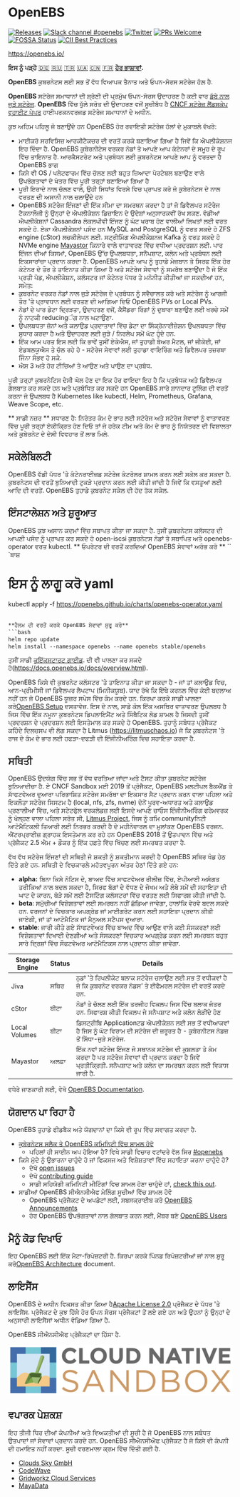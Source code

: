 # OpenEBS

[![Releases](https://img.shields.io/github/release/openebs/openebs/all.svg?style=flat-square)](https://github.com/openebs/openebs/releases)
[![Slack channel #openebs](https://img.shields.io/badge/slack-openebs-brightgreen.svg?logo=slack)](https://kubernetes.slack.com/messages/openebs)
[![Twitter](https://img.shields.io/twitter/follow/openebs.svg?style=social&label=Follow)](https://twitter.com/intent/follow?screen_name=openebs)
[![PRs Welcome](https://img.shields.io/badge/PRs-welcome-brightgreen.svg?style=flat-square)](https://github.com/openebs/openebs/blob/master/CONTRIBUTING.md)
[![FOSSA Status](https://app.fossa.com/api/projects/git%2Bgithub.com%2Fopenebs%2Fopenebs.svg?type=shield)](https://app.fossa.com/projects/git%2Bgithub.com%2Fopenebs%2Fopenebs?ref=badge_shield)
[![CII Best Practices](https://bestpractices.coreinfrastructure.org/projects/1754/badge)](https://bestpractices.coreinfrastructure.org/projects/1754)

https://openebs.io/

**ਇਸ ਨੂੰ ਪੜ੍ਹੋ**
[🇩🇪](translations/README.de.md)	
[🇷🇺](translations/README.ru.md)	
[🇹🇷](translations/README.tr.md)
[🇺🇦](translations/README.ua.md)	
[🇨🇳](translations/README.zh.md)	
[🇫🇷](translations/README.fr.md)
**[ਹੋਰ ਭਾਸ਼ਾਵਾਂ](translations/#readme).**

**OpenEBS** ਕੁਬਰਨੇਟਸ ਲਈ ਸਭ ਤੋਂ ਵੱਧ ਵਿਆਪਕ ਤੈਨਾਤ ਅਤੇ ਓਪਨ-ਸੋਰਸ ਸਟੋਰੇਜ ਹੱਲ਼ ਹੈ.

**OpenEBS** ਸਟੋਰੇਜ ਸਮਾਧਾਨਾਂ ਦੀ ਸ਼੍ਰੇਣੀ ਦੀ ਪ੍ਰਮੁੱਖ ਓਪਨ-ਸੋਰਸ ਉਦਾਹਰਣ ਹੈ ਕਈ ਵਾਰ [ਡੱਬੇ ਨਾਲ ਜੁੜੇ ਸਟੋਰੇਜ](https://www.cncf.io/blog/2018/04/19/container-attached-storage-a-primer/). **OpenEBS** ਵਿੱਚ ਖੁੱਲੇ ਸਰੋਤ ਦੀ ਉਦਾਹਰਣ ਵਜੋਂ ਸੂਚੀਬੱਧ ਹੈ [CNCF ਸਟੋਰੇਜ਼ ਲੈਂਡਸਕੇਪ ਵ੍ਹਾਈਟ ਪੇਪਰ](https://github.com/cncf/sig-storage/blob/master/CNCF%20Storage%20Landscape%20-%20White%20Paper.pdf) ਹਾਈਪਰਕਨਵਰਜਡ ਸਟੋਰੇਜ ਸਮਾਧਾਨਾਂ ਦੇ ਅਧੀਨ.

ਕੁਝ ਅਹਿਮ ਪਹਿਲੂ ਜੋ ਬਣਾਉਂਦੇ ਹਨ OpenEBS ਹੋਰ ਰਵਾਇਤੀ ਸਟੋਰੇਜ ਹੱਲਾਂ ਦੇ ਮੁਕਾਬਲੇ ਵੱਖਰੇ:
- ਮਾਈਕਰੋ ਸਰਵਿਸਿਜ਼ ਆਰਕੀਟੈਕਚਰ ਦੀ ਵਰਤੋਂ ਕਰਕੇ ਬਣਾਇਆ ਗਿਆ ਹੈ ਜਿਵੇਂ ਕਿ ਐਪਲੀਕੇਸ਼ਨਜ ਇਹ ਦਿੰਦਾ ਹੈ. OpenEBS ਕੁਬੇਰਨੀਟੇਸ ਵਰਕਰ ਨੋਡਾਂ ਤੇ ਆਪਣੇ ਆਪ ਕੰਟੇਨਰਾਂ ਦੇ ਸਮੂਹ ਦੇ ਰੂਪ ਵਿੱਚ ਤਾਇਨਾਤ ਹੈ. ਆਰਕੈਸਟਰੇਟ ਅਤੇ ਪ੍ਰਬੰਧਨ ਲਈ ਕੁਬਰਨੇਟਸ ਆਪਣੇ ਆਪ ਨੂੰ ਵਰਤਦਾ ਹੈ OpenEBS ਭਾਗ
- ਕਿਸੇ ਵੀ OS / ਪਲੇਟਫਾਰਮ ਵਿੱਚ ਚੱਲਣ ਲਈ ਬਹੁਤ ਜ਼ਿਆਦਾ ਪੋਰਟੇਬਲ ਬਣਾਉਣ ਵਾਲੇ ਉਪਭੋਗਤਾਵਾਂ ਦੇ ਖੇਤਰ ਵਿੱਚ ਪੂਰੀ ਤਰ੍ਹਾਂ ਬਣਾਇਆ ਗਿਆ ਹੈ
- ਪੂਰੀ ਇਰਾਦੇ ਨਾਲ ਚੱਲਣ ਵਾਲੇ, ਉਹੀ ਸਿਧਾਂਤ ਵਿਰਸੇ ਵਿਚ ਪ੍ਰਾਪਤ ਕਰੋ ਜੋ ਕੁਬੇਰਨੇਟਸ ਦੇ ਨਾਲ ਵਰਤਣ ਦੀ ਅਸਾਨੀ ਨਾਲ ਚਲਾਉਂਦੇ ਹਨ
- OpenEBS ਸਟੋਰੇਜ ਇੰਜਣਾਂ ਦੀ ਇੱਕ ਸੀਮਾ ਦਾ ਸਮਰਥਨ ਕਰਦਾ ਹੈ ਤਾਂ ਜੋ ਡਿਵੈਲਪਰ ਸਟੋਰੇਜ ਟੈਕਨਾਲੌਜੀ ਨੂੰ ਉਨ੍ਹਾਂ ਦੇ ਐਪਲੀਕੇਸ਼ਨ ਡਿਜ਼ਾਇਨ ਦੇ ਉਦੇਸ਼ਾਂ ਅਨੁਸਾਰਕਵੀਂ ਰੱਖ ਸਕਣ. ਵੰਡੀਆਂ ਐਪਲੀਕੇਸ਼ਨਾਂ Cassandra ਲੋਕਲਪੀਵੀ ਇੰਜਣ ਨੂੰ ਘੱਟ ਖਰਾਬ ਹੋਣ ਵਾਲੀਆਂ ਲਿਖਤਾਂ ਲਈ ਵਰਤ ਸਕਦੇ ਹੋ. ਏਕਾ ਐਪਲੀਕੇਸ਼ਨਾਂ ਪਸੰਦ ਹਨ MySQL and PostgreSQL ਨੂੰ ਵਰਤ ਸਕਦੇ ਹੋ ZFS engine (cStor) ਲਚਕੀਲੇਪਨ ਲਈ. ਸਟ੍ਰੀਮਿੰਗ ਐਪਲੀਕੇਸ਼ਨਜ Kafka ਨੂੰ ਵਰਤ ਸਕਦੇ ਹੋ NVMe engine [Mayastor](https://github.com/openebs/Mayastor) ਕਿਨਾਰੇ ਵਾਲੇ ਵਾਤਾਵਰਣ ਵਿੱਚ ਵਧੀਆ ਪ੍ਰਦਰਸ਼ਨ ਲਈ. ਪਾਰ ਇੰਜਨ ਦੀਆਂ ਕਿਸਮਾਂ, OpenEBS ਉੱਚ ਉਪਲਬਧਤਾ, ਸਨੈਪਸ਼ਾਟ, ਕਲੋਨ ਅਤੇ ਪ੍ਰਬੰਧਨ ਲਈ ਇਕਸਾਰਾਂਚਾ ਪ੍ਰਦਾਨ ਕਰਦਾ ਹੈ.
OpenEBS ਆਪਣੇ ਆਪ ਨੂੰ ਤੁਹਾਡੇ ਮੇਜ਼ਬਾਨ ਤੇ ਸਿਰਫ ਇੱਕ ਹੋਰ ਕੰਟੇਨਰ ਦੇ ਤੌਰ ਤੇ ਤਾਇਨਾਤ ਕੀਤਾ ਗਿਆ ਹੈ ਅਤੇ ਸਟੋਰੇਜ ਸੇਵਾਵਾਂ ਨੂੰ ਸਮਰੱਥ ਬਣਾਉਂਦਾ ਹੈ ਜੋ ਇੱਕ ਪ੍ਰਤੀ ਪੋਡ, ਐਪਲੀਕੇਸ਼ਨ, ਕਲੱਸਟਰ ਜਾਂ ਕੰਟੇਨਰ ਪੱਧਰ ਤੇ ਮਨੋਨੀਤ ਕੀਤੀਆਂ ਜਾ ਸਕਦੀਆਂ ਹਨ, ਸਮੇਤ:
- ਕੁਬਰਨੇਟ ਵਰਕਰ ਨੋਡਾਂ ਨਾਲ ਜੁੜੇ ਸਟੋਰੇਜ ਦੇ ਪ੍ਰਬੰਧਨ ਨੂੰ ਸਵੈਚਾਲਤ ਕਰੋ ਅਤੇ ਸਟੋਰੇਜ ਨੂੰ ਆਰਜੀ ਤੌਰ 'ਤੇ ਪ੍ਰਾਵਧਾਨ ਲਈ ਵਰਤਣ ਦੀ ਆਗਿਆ ਦਿਓ OpenEBS PVs or Local PVs.
- ਨੋਡਾਂ ਦੇ ਪਾਰ ਡੇਟਾ ਦ੍ਰਿੜਤਾ, ਉਦਾਹਰਣ ਵਜੋਂ, ਕੈਸੈਂਡਰਾ ਰਿੰਗਾਂ ਨੂੰ ਦੁਬਾਰਾ ਬਣਾਉਣ ਲਈ ਖਰਚੇ ਸਮੇਂ ਨੂੰ ਨਾਟਕੀ reducingੰਗ ਨਾਲ ਘਟਾਉਣਾ.
- ਉਪਲਬਧਤਾ ਜ਼ੋਨਾਂ ਅਤੇ ਕਲਾਉਡ ਪ੍ਰਦਾਤਾਵਾਂ ਵਿੱਚ ਡੇਟਾ ਦਾ ਸਿੰਕ੍ਰੋਨਾਈਜ਼ੇਸ਼ਨ ਉਪਲਬਧਤਾ ਵਿੱਚ ਸੁਧਾਰ ਕਰਦਾ ਹੈ ਅਤੇ ਉਦਾਹਰਣ ਲਈ ਜੁੜੇ / ਨਿਰਲੇਪ ਸਮੇਂ ਘੱਟ ਹੁੰਦੇ ਹਨ.
- ਇੱਕ ਆਮ ਪਰਤ ਇਸ ਲਈ ਕਿ ਭਾਵੇਂ ਤੁਸੀਂ ਏਕੇਐਸ, ਜਾਂ ਤੁਹਾਡੀ ਬੇਅਰ ਮੈਟਲ, ਜਾਂ ਜੀਕੇਈ, ਜਾਂ ਏਡਬਲਯੂਐਸ ਤੇ ਚੱਲ ਰਹੇ ਹੋ - ਸਟੋਰੇਜ ਸੇਵਾਵਾਂ ਲਈ ਤੁਹਾਡਾ ਵਾਇਰਿੰਗ ਅਤੇ ਡਿਵੈਲਪਰ ਤਜ਼ਰਬਾ ਜਿੰਨਾ ਸੰਭਵ ਹੋ ਸਕੇ.
- ਐਸ 3 ਅਤੇ ਹੋਰ ਟੀਚਿਆਂ ਤੇ ਆਉਣ ਅਤੇ ਪਾਉਣ ਦਾ ਪ੍ਰਬੰਧ.

ਪੂਰੀ ਤਰ੍ਹਾਂ ਕੁਬਰਨੇਟਿਸ ਦੇਸੀ ਘੋਲ ਹੋਣ ਦਾ ਇਕ ਹੋਰ ਫਾਇਦਾ ਇਹ ਹੈ ਕਿ ਪ੍ਰਬੰਧਕ ਅਤੇ ਡਿਵੈਲਪਰ ਗੱਲਬਾਤ ਕਰ ਸਕਦੇ ਹਨ ਅਤੇ ਪ੍ਰਬੰਧਿਤ ਕਰ ਸਕਦੇ ਹਨ OpenEBS ਸਾਰੇ ਸ਼ਾਨਦਾਰ ਟੂਲਿੰਗ ਦੀ ਵਰਤੋਂ ਕਰਨਾ ਜੋ ਉਪਲਬਧ ਹੈ Kubernetes like kubectl, Helm, Prometheus, Grafana, Weave Scope, etc.

** ਸਾਡੀ ਨਜ਼ਰ ** ਸਧਾਰਣ ਹੈ: ਨਿਰੰਤਰ ਕੰਮ ਦੇ ਭਾਰ ਲਈ ਸਟੋਰੇਜ ਅਤੇ ਸਟੋਰੇਜ ਸੇਵਾਵਾਂ ਨੂੰ ਵਾਤਾਵਰਣ ਵਿੱਚ ਪੂਰੀ ਤਰ੍ਹਾਂ ਏਕੀਕ੍ਰਿਤ ਹੋਣ ਦਿਓ ਤਾਂ ਜੋ ਹਰੇਕ ਟੀਮ ਅਤੇ ਕੰਮ ਦੇ ਭਾਰ ਨੂੰ ਨਿਯੰਤਰਣ ਦੀ ਵਿਸ਼ਾਲਤਾ ਅਤੇ ਕੁਬੇਰਨੇਟ ਦੇ ਦੇਸੀ ਵਿਵਹਾਰ ਤੋਂ ਲਾਭ ਮਿਲੇ.

## ਸਕੇਲੇਬਿਲਟੀ
OpenEBS ਵੱਡੀ ਪੱਧਰ 'ਤੇ ਕੰਟੇਨਰਾਈਜ਼ਡ ਸਟੋਰੇਜ ਕੰਟਰੋਲਰ ਸ਼ਾਮਲ ਕਰਨ ਲਈ ਸਕੇਲ ਕਰ ਸਕਦਾ ਹੈ. ਕੁਬਰਨੇਟਸ ਦੀ ਵਰਤੋਂ ਬੁਨਿਆਦੀ ਟੁਕੜੇ ਪ੍ਰਦਾਨ ਕਰਨ ਲਈ ਕੀਤੀ ਜਾਂਦੀ ਹੈ ਜਿਵੇਂ ਕਿ ਵਸਤੂਆਂ ਲਈ ਆਦਿ ਦੀ ਵਰਤੋਂ. OpenEBS ਤੁਹਾਡੇ ਕੁਬਰਨੇਟ ਸਕੇਲ ਦੀ ਹੱਦ ਤੱਕ ਸਕੇਲ.

## ਇੰਸਟਾਲੇਸ਼ਨ ਅਤੇ ਸ਼ੁਰੂਆਤ
OpenEBS ਕੁਝ ਅਸਾਨ ਕਦਮਾਂ ਵਿੱਚ ਸਥਾਪਤ ਕੀਤਾ ਜਾ ਸਕਦਾ ਹੈ. ਤੁਸੀਂ ਕੁਬਰਨੇਟਸ ਕਲੱਸਟਰ ਦੀ ਆਪਣੀ ਪਸੰਦ ਨੂੰ ਪ੍ਰਾਪਤ ਕਰ ਸਕਦੇ ਹੋ open-iscsi ਕੁਬਰਨੇਟਸ ਨੋਡਾਂ ਤੇ ਸਥਾਪਿਤ ਅਤੇ openebs-operator ਵਰਤ kubectl.
** ਓਪਰੇਟਰ ਦੀ ਵਰਤੋਂ ਕਰਦਿਆਂ OpenEBS ਸੇਵਾਵਾਂ ਅਰੰਭ ਕਰੋ **
`` `ਬਾਸ਼
# ਇਸ ਨੂੰ ਲਾਗੂ ਕਰੋ yaml
kubectl apply -f https://openebs.github.io/charts/openebs-operator.yaml
```

**ਹੈਲਮ ਦੀ ਵਰਤੋਂ ਕਰਕੇ OpenEBS ਸੇਵਾਵਾਂ ਸ਼ੁਰੂ ਕਰੋ**
```bash
helm repo update
helm install --namespace openebs --name openebs stable/openebs
```

ਤੁਸੀਂ ਸਾਡੀ [ਕੁਇੱਕਸਟਾਰਟ ਗਾਈਡ](https://docs.openebs.io/docs/overview.html). ਦੀ ਵੀ ਪਾਲਣਾ ਕਰ ਸਕਦੇ ਹੋ(https://docs.openebs.io/docs/overview.html).

OpenEBS ਕਿਸੇ ਵੀ ਕੁਬਰਨੇਟ ਕਲੱਸਟਰ 'ਤੇ ਤਾਇਨਾਤ ਕੀਤਾ ਜਾ ਸਕਦਾ ਹੈ - ਜਾਂ ਤਾਂ ਕਲਾਉਡ ਵਿਚ, ਆਨ-ਪ੍ਰੀਮੀਸੀ ਜਾਂ ਡਿਵੈਲਪਰ ਲੈਪਟਾਪ (ਮਿਨੀਕਯੂਬ). ਯਾਦ ਰੱਖੋ ਕਿ ਇੱਥੇ ਕਰਨਲ ਵਿੱਚ ਕੋਈ ਬਦਲਾਅ ਨਹੀਂ ਹਨ ਜੋ OpenEBS ਯੂਜ਼ਰ ਸਪੇਸ ਵਿੱਚ ਕੰਮ ਕਰਦੇ ਹਨ. ਕਿਰਪਾ ਕਰਕੇ ਸਾਡੀ ਪਾਲਣਾ ਕਰੋ[OpenEBS Setup](https://docs.openebs.io/docs/overview.html) ਦਸਤਾਵੇਜ਼. ਇਸ ਦੇ ਨਾਲ, ਸਾਡੇ ਕੋਲ ਇੱਕ ਅਸਥਿਰ ਵਾਤਾਵਰਣ ਉਪਲਬਧ ਹੈ ਜਿਸ ਵਿੱਚ ਇੱਕ ਨਮੂਨਾ ਕੁਬਰਨੇਟਸ ਡਿਪਲਾਇਮੈਂਟ ਅਤੇ ਸਿੰਥੈਟਿਕ ਲੋਡ ਸ਼ਾਮਲ ਹੈ ਜਿਸਦੀ ਤੁਸੀਂ ਪ੍ਰਦਰਸ਼ਨ ਦੇ ਪ੍ਰਦਰਸ਼ਨ ਲਈ ਇਸਤੇਮਾਲ ਕਰ ਸਕਦੇ ਹੋ OpenEBS. ਤੁਹਾਨੂੰ ਸਬੰਧਤ ਪ੍ਰੋਜੈਕਟ ਕਹਿੰਦੇ ਦਿਲਚਸਪ ਵੀ ਲੱਗ ਸਕਦਾ ਹੈ Litmus (https://litmuschaos.io) ਜੋ ਕਿ ਕੁਬਰਨੇਟਸ 'ਤੇ ਰਾਜ ਦੇ ਕੰਮ ਦੇ ਭਾਰ ਲਈ ਹਫੜਾ-ਦਫੜੀ ਦੀ ਇੰਜੀਨੀਅਰਿੰਗ ਵਿਚ ਸਹਾਇਤਾ ਕਰਦਾ ਹੈ.

## ਸਥਿਤੀ

OpenEBS ਉਦਯੋਗ ਵਿੱਚ ਸਭ ਤੋਂ ਵੱਧ ਵਰਤਿਆ ਜਾਂਦਾ ਅਤੇ ਟੈਸਟ ਕੀਤਾ ਕੁਬਰਨੇਟ ਸਟੋਰੇਜ ਬੁਨਿਆਦੀਚਾ ਹੈ. ਏ CNCF Sandbox ਮਈ 2019 ਤੋਂ ਪ੍ਰੋਜੈਕਟ, OpenEBS ਮਲਟੀਪਲ ਬੈਕਐਂਡ ਤੇ ਸਾੱਫਟਵੇਅਰ ਦੁਆਰਾ ਪਰਿਭਾਸ਼ਿਤ ਸਟੋਰੇਜ ਸਮਰੱਥਾ ਦਾ ਇਕਸਾਰ ਸੈਟ ਪ੍ਰਦਾਨ ਕਰਨ ਵਾਲਾ ਪਹਿਲਾ ਅਤੇ ਇਕਲੌਤਾ ਸਟੋਰੇਜ ਸਿਸਟਮ ਹੈ (local, nfs, zfs, nvme) ਦੋਨੋਂ ਪੂਰਵ-ਅਧਾਰਤ ਅਤੇ ਕਲਾਉਡ ਪ੍ਰਣਾਲੀਆਂ ਵਿੱਚ, ਅਤੇ ਸਟੇਟਫੁੱਲ ਵਰਕਲੋਡਜ਼ ਲਈ ਇਸਦੇ ਆਪਣੇ ਚਾਓਸ ਇੰਜੀਨੀਅਰਿੰਗ ਫਰੇਮਵਰਕ ਨੂੰ ਖੋਲ੍ਹਣ ਵਾਲਾ ਪਹਿਲਾ ਸਰੋਤ ਸੀ, [Litmus Project](https://litmuschaos.io), ਜਿਸ ਨੂੰ ਕਮਿ communityਨਿਟੀ ਆਟੋਮੈਟਿਕਲੀ ਤਿਆਰੀ ਲਈ ਨਿਰਭਰ ਕਰਦੀ ਹੈ ਦੇ ਮਹੀਨੇਵਾਰਲ ਦਾ ਮੁਲਾਂਕਣ OpenEBS ਵਰਜਨ. ਐਂਟਰਪ੍ਰਾਈਜ਼ ਗ੍ਰਾਹਕ ਇਸਤੇਮਾਲ ਕਰ ਰਹੇ ਹਨ OpenEBS 2018 ਤੋਂ ਉਤਪਾਦਨ ਵਿੱਚ ਅਤੇ ਪ੍ਰੋਜੈਕਟ 2.5 ਐਮ + ਡੌਕਰ ਨੂੰ ਇੱਕ ਹਫ਼ਤੇ ਵਿੱਚ ਖਿੱਚਣ ਲਈ ਸਮਰਥਤ ਕਰਦਾ ਹੈ.

ਵੱਖ ਵੱਖ ਸਟੋਰੇਜ ਇੰਜਣਾਂ ਦੀ ਸਥਿਤੀ ਜੋ ਸ਼ਕਤੀ ਨੂੰ ਸ਼ਕਤੀਮਾਨ ਕਰਦੀ ਹੈ OpenEBS ਸਥਿਰ ਖੰਡ ਹੇਠ ਦਿੱਤੇ ਗਏ ਹਨ. ਸਥਿਤੀ ਦੇ ਵਿਚਕਾਰਲੇ ਮਹੱਤਵਪੂਰਨ ਅੰਤਰ ਹੇਠਾਂ ਦਿੱਤੇ ਗਏ ਹਨ:
- **alpha:** ਬਿਨਾ ਕਿਸੇ ਨੋਟਿਸ ਦੇ, ਬਾਅਦ ਵਿੱਚ ਸਾਫਟਵੇਅਰ ਰੀਲੀਜ਼ ਵਿੱਚ, ਏਪੀਆਈ ਅਸੰਗਤ ਤਰੀਕਿਆਂ ਨਾਲ ਬਦਲ ਸਕਦਾ ਹੈ, ਸਿਰਫ ਬੱਗਾਂ ਦੇ ਵੱਧਣ ਦੇ ਜੋਖਮ ਅਤੇ ਲੰਬੇ ਸਮੇਂ ਦੀ ਸਹਾਇਤਾ ਦੀ ਘਾਟ ਦੇ ਕਾਰਨ, ਥੋੜੇ ਸਮੇਂ ਲਈ ਟੈਸਟਿੰਗ ਕਲੱਸਟਰਾਂ ਵਿੱਚ ਵਰਤਣ ਲਈ ਸਿਫਾਰਸ਼ ਕੀਤੀ ਜਾਂਦੀ ਹੈ.
- **beta**: ਸਮੁੱਚੀਆਂ ਵਿਸ਼ੇਸ਼ਤਾਵਾਂ ਲਈ ਸਮਰਥਨ ਨਹੀਂ ਛੱਡਿਆ ਜਾਵੇਗਾ, ਹਾਲਾਂਕਿ ਵੇਰਵੇ ਬਦਲ ਸਕਦੇ ਹਨ. ਵਰਜਨਾਂ ਦੇ ਵਿਚਕਾਰ ਅਪਗ੍ਰੇਡ ਜਾਂ ਮਾਈਗਰੇਟ ਕਰਨ ਲਈ ਸਹਾਇਤਾ ਪ੍ਰਦਾਨ ਕੀਤੀ ਜਾਏਗੀ, ਜਾਂ ਤਾਂ ਆਟੋਮੈਟਿਕ ਜਾਂ ਮੈਨੁਅਲ ਸਟੈਪਸ ਦੁਆਰਾ.
- **stable**: ਜਾਰੀ ਕੀਤੇ ਗਏ ਸਾੱਫਟਵੇਅਰ ਵਿੱਚ ਬਾਅਦ ਵਿੱਚ ਆਉਣ ਵਾਲੇ ਕਈ ਸੰਸਕਰਣਾਂ ਲਈ ਵਿਸ਼ੇਸ਼ਤਾਵਾਂ ਦਿਖਾਈ ਦੇਣਗੀਆਂ ਅਤੇ ਸੰਸਕਰਣਾਂ ਵਿਚਕਾਰ ਅਪਗ੍ਰੇਡ ਕਰਨ ਲਈ ਸਮਰਥਨ ਬਹੁਤ ਸਾਰੇ ਦ੍ਰਿਸ਼ਾਂ ਵਿੱਚ ਸੌਫਟਵੇਅਰ ਆਟੋਮੈਟਿਕਸ ਨਾਲ ਪ੍ਰਦਾਨ ਕੀਤਾ ਜਾਵੇਗਾ.


| Storage Engine | Status | Details |
|---|---|---|
| Jiva | ਸਥਿਰ | ਨੁਡਾਂ 'ਤੇ ਰਿਪਲੀਕੇਟ ਬਲਾਕ ਸਟੋਰੇਜ ਚਲਾਉਣ ਲਈ ਸਭ ਤੋਂ ਵਧੀਕਵਾਂ ਹੈ ਜੋ ਕਿ ਕੁਬਰਨੇਟ ਵਰਕਰ ਨੋਡਸ' ਤੇ ਈਫੈਮਰਲ ਸਟੋਰੇਜ ਦੀ ਵਰਤੋਂ ਕਰਦੇ ਹਨ. |
| cStor | ਬੀਟਾ | ਨੋਡਾਂ ਤੇ ਚੱਲਣ ਲਈ ਇੱਕ ਤਰਜੀਹ ਵਿਕਲਪ ਜਿਸ ਵਿੱਚ ਬਲਾਕ ਜੰਤਰ ਹਨ. ਸਿਫਾਰਸ਼ ਕੀਤੀ ਵਿਕਲਪ ਜੇ ਸਨੈਪਸ਼ਾਟ ਅਤੇ ਕਲੋਨ ਲੋੜੀਂਦੇ ਹੋਣ |
| Local Volumes | ਬੀਟਾ | ਡਿਸਟ੍ਰੀਬਿ Applicationਟਡ ਐਪਲੀਕੇਸ਼ਨ ਲਈ ਸਭ ਤੋਂ ਵਧੀਆਕਵਾਂ ਹੈ ਜਿਸ ਨੂੰ ਘੱਟ ਵਿਰਾਮ ਦੀ ਸਟੋਰੇਜ ਦੀ ਜ਼ਰੂਰਤ ਹੈ - ਕੁਬੇਰਨੀਟਸ ਨੋਡਜ਼ ਤੋਂ ਸਿੱਧਾ-ਜੁੜੇ ਸਟੋਰੇਜ. |
| Mayastor | ਅਲਫ਼ਾ | ਇੱਕ ਨਵਾਂ ਸਟੋਰੇਜ ਇੰਜਣ ਜੋ ਸਥਾਨਕ ਸਟੋਰੇਜ ਦੀ ਕੁਸ਼ਲਤਾ ਤੇ ਕੰਮ ਕਰਦਾ ਹੈ ਪਰ ਸਟੋਰੇਜ ਸੇਵਾਵਾਂ ਵੀ ਪ੍ਰਦਾਨ ਕਰਦਾ ਹੈ ਜਿਵੇਂ ਪ੍ਰਤੀਕ੍ਰਿਤੀ. ਸਨੈਪਸ਼ਾਟ ਅਤੇ ਕਲੋਨ ਦਾ ਸਮਰਥਨ ਕਰਨ ਲਈ ਵਿਕਾਸ ਜਾਰੀ ਹੈ. |
ਵਧੇਰੇ ਜਾਣਕਾਰੀ ਲਈ, ਵੇਖੋ [OpenEBS Documentation](https://docs.openebs.io/docs/next/quickstart.html).

## ਯੋਗਦਾਨ ਪਾ ਰਿਹਾ ਹੈ

OpenEBS ਤੁਹਾਡੇ ਫੀਡਬੈਕ ਅਤੇ ਯੋਗਦਾਨਾਂ ਦਾ ਕਿਸੇ ਵੀ ਰੂਪ ਵਿੱਚ ਸਵਾਗਤ ਕਰਦਾ ਹੈ.

- [ਕੁਬੇਰਨੇਟਸ ਸਲੈਕ ਤੇ OpenEBS ਕਮਿਨਿਟੀ ਵਿੱਚ ਸ਼ਾਮਲ ਹੋਵੋ](https://kubernetes.slack.com)
  - ਪਹਿਲਾਂ ਹੀ ਸਾਈਨ ਅਪ ਹੋਇਆ ਹੈ? ਵਿਖੇ ਸਾਡੀ ਵਿਚਾਰ ਵਟਾਂਦਰੇ ਵੱਲ ਸਿਰ [#openebs](https://kubernetes.slack.com/messages/openebs/)
- ਕਿਸੇ ਮੁੱਦੇ ਨੂੰ ਉਭਾਰਨਾ ਚਾਹੁੰਦੇ ਹੋ ਜਾਂ ਫਿਕਸਜ ਅਤੇ ਵਿਸ਼ੇਸ਼ਤਾਵਾਂ ਵਿੱਚ ਸਹਾਇਤਾ ਕਰਨਾ ਚਾਹੁੰਦੇ ਹੋ?
  - ਦੇਖੋ [open issues](https://github.com/openebs/openebs/issues)
  - ਦੇਖੋ [contributing guide](./CONTRIBUTING.md)
  - ਸਾਡੀ ਸਹਿਯੋਗੀ ਕਮਿਨਿਟੀ ਮੀਟਿੰਗਾਂ ਵਿਚ ਸ਼ਾਮਲ ਹੋਣਾ ਚਾਹੁੰਦੇ ਹਾਂ, [check this out](./community/README.md).
- ਸਾਡੀਆਂ OpenEBS ਸੀਐਨਸੀਐਫ ਮੇਲਿੰਗ ਸੂਚੀਆਂ ਵਿੱਚ ਸ਼ਾਮਲ ਹੋਵੋ
  - OpenEBS ਪ੍ਰੋਜੈਕਟ ਦੇ ਅਪਡੇਟਾਂ ਲਈ, ਸਬਸਕ੍ਰਾਈਬ ਕਰੋ [OpenEBS Announcements](https://lists.cncf.io/g/cncf-openebs-announcements)
  - ਹੋਰ OpenEBS ਉਪਭੋਗਤਾਵਾਂ ਨਾਲ ਗੱਲਬਾਤ ਕਰਨ ਲਈ, ਮੈਂਬਰ ਬਣੋ [OpenEBS Users](https://lists.cncf.io/g/cncf-openebs-users)

## ਮੈਨੂੰ ਕੋਡ ਦਿਖਾਓ

ਇਹ OpenEBS ਲਈ ਇੱਕ ਮੈਟਾ-ਰਿਪੋਜ਼ਟਰੀ ਹੈ. ਕਿਰਪਾ ਕਰਕੇ ਪਿੰਨਡ ਰਿਪੋਜ਼ਟਰੀਆਂ ਜਾਂ ਨਾਲ ਸ਼ੁਰੂ ਕਰੋ[OpenEBS Architecture](./contribute/design/README.md) document. 

## ਲਾਇਸੈਂਸ

OpenEBS ਦੇ ਅਧੀਨ ਵਿਕਸਤ ਕੀਤਾ ਗਿਆ ਹੈ[Apache License 2.0](https://github.com/openebs/openebs/blob/master/LICENSE) ਪ੍ਰੋਜੈਕਟ ਦੇ ਪੱਧਰ 'ਤੇ ਲਾਇਸੈਂਸ. ਪ੍ਰੋਜੈਕਟ ਦੇ ਕੁਝ ਹਿੱਸੇ ਹੋਰ ਓਪਨ ਸੋਰਸ ਪ੍ਰੋਜੈਕਟਾਂ ਤੋਂ ਲਏ ਗਏ ਹਨ ਅਤੇ ਉਹਨਾਂ ਨੂੰ ਉਨ੍ਹਾਂ ਦੇ ਅਨੁਸਾਰੀ ਲਾਇਸੈਂਸਾਂ ਅਧੀਨ ਵੰਡਿਆ ਗਿਆ ਹੈ.

OpenEBS ਸੀਐਨਸੀਐਫ ਪ੍ਰੋਜੈਕਟਾਂ ਦਾ ਹਿੱਸਾ ਹੈ.

[![CNCF Sandbox Project](https://raw.githubusercontent.com/cncf/artwork/master/other/cncf-sandbox/horizontal/color/cncf-sandbox-horizontal-color.png)](https://landscape.cncf.io/selected=open-ebs)

## ਵਪਾਰਕ ਪੇਸ਼ਕਸ਼

ਇਹ ਤੀਜੀ ਧਿਰ ਦੀਆਂ ਕੰਪਨੀਆਂ ਅਤੇ ਵਿਅਕਤੀਆਂ ਦੀ ਸੂਚੀ ਹੈ ਜੋ OpenEBS ਨਾਲ ਸਬੰਧਤ ਉਤਪਾਦਾਂ ਜਾਂ ਸੇਵਾਵਾਂ ਪ੍ਰਦਾਨ ਕਰਦੇ ਹਨ. OpenEBS ਸੀਐਨਸੀਐਫ ਪ੍ਰੋਜੈਕਟ ਹੈ ਜੋ ਕਿਸੇ ਵੀ ਕੰਪਨੀ ਦੀ ਹਮਾਇਤ ਨਹੀਂ ਕਰਦਾ. ਸੂਚੀ ਵਰਣਮਾਲਾ ਕ੍ਰਮ ਵਿੱਚ ਦਿੱਤੀ ਗਈ ਹੈ.
- [Clouds Sky GmbH](https://cloudssky.com/en/)
- [CodeWave](https://codewave.eu/)
- [Gridworkz Cloud Services](https://gridworkz.com/)
- [MayaData](https://mayadata.io/)
